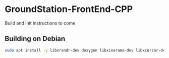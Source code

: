 # GroundStation-FrontEnd-CPP
Build and init instructions to come

## Building on Debian

```bash
sudo apt install -y libxrandr-dev doxygen libxinerama-dev libxcursor-dev libxi-dev libgl-dev libglfw3 libglfw3-dev libglfw3-dev libgl1-mesa-dev libglu1-mesa-dev
```
